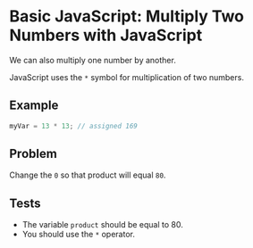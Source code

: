 # Basic JavaScript: Multiply Two Numbers with JavaScript

We can also multiply one number by another.

JavaScript uses the `*` symbol for multiplication of two numbers.

## Example

```javascript
myVar = 13 * 13; // assigned 169
```

## Problem

Change the `0` so that product will equal `80`.

## Tests

- The variable `product` should be equal to 80.
- You should use the `*` operator.

